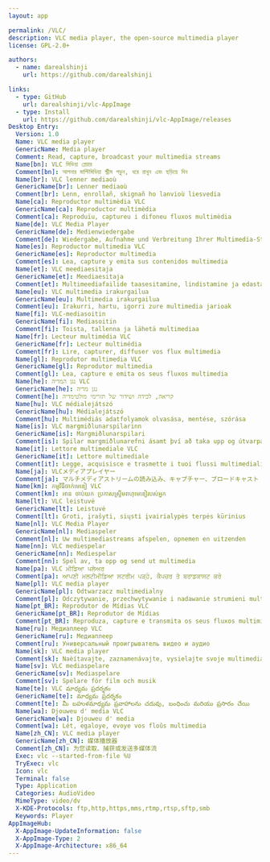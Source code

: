 ```yaml
---
layout: app

permalink: /VLC/
description: VLC media player, the open-source multimedia player
license: GPL-2.0+

authors:
  - name: darealshinji
    url: https://github.com/darealshinji

links:
  - type: GitHub
    url: darealshinji/vlc-AppImage
  - type: Install
    url: https://github.com/darealshinji/vlc-AppImage/releases
Desktop Entry:
  Version: 1.0
  Name: VLC media player
  GenericName: Media player
  Comment: Read, capture, broadcast your multimedia streams
  Name[bn]: VLC মিডিয়া প্লেয়ার
  Comment[bn]: আপনার মাল্টিমিডিয়া স্ট্রীম পড়ুন, ধরে রাখুন এবং ছড়িয়ে দিন
  Name[br]: VLC lenner mediaoù
  GenericName[br]: Lenner mediaoù
  Comment[br]: Lenn, enrollañ, skignañ ho lanvioù liesvedia
  Name[ca]: Reproductor multimèdia VLC
  GenericName[ca]: Reproductor multimèdia
  Comment[ca]: Reproduïu, captureu i difoneu fluxos multimèdia
  Name[de]: VLC Media Player
  GenericName[de]: Medienwiedergabe
  Comment[de]: Wiedergabe, Aufnahme und Verbreitung Ihrer Multimedia-Streams
  Name[es]: Reproductor multimedia VLC
  GenericName[es]: Reproductor multimedia
  Comment[es]: Lea, capture y emita sus contenidos multimedia
  Name[et]: VLC meediaesitaja
  GenericName[et]: Meediaesitaja
  Comment[et]: Multimeediafailide taasesitamine, lindistamine ja edastamine
  Name[eu]: VLC multimedia irakurgailua
  GenericName[eu]: Multimedia irakurgailua
  Comment[eu]: Irakurri, hartu, igorri zure multimedia jarioak
  Name[fi]: VLC-mediasoitin
  GenericName[fi]: Mediasoitin
  Comment[fi]: Toista, tallenna ja lähetä multimediaa
  Name[fr]: Lecteur multimédia VLC
  GenericName[fr]: Lecteur multimédia
  Comment[fr]: Lire, capturer, diffuser vos flux multimedia
  Name[gl]: Reprodutor multimedia VLC
  GenericName[gl]: Reprodutor multimedia
  Comment[gl]: Lea, capture e emita os seus fluxos multimedia
  Name[he]: נגן המדיה VLC
  GenericName[he]: נגן מדיה
  Comment[he]: קריאה, לכידה ושידור של תזרימי מולטימדיה
  Name[hu]: VLC médialejátszó
  GenericName[hu]: Médialejátszó
  Comment[hu]: Multimédiás adatfolyamok olvasása, mentése, szórása
  Name[is]: VLC margmiðlunarspilarinn
  GenericName[is]: Margmiðlunarspilari
  Comment[is]: Spilar margmiðlunarefni ásamt því að taka upp og útvarpa straumum
  Name[it]: Lettore multimediale VLC
  GenericName[it]: Lettore multimediale
  Comment[it]: Legge, acquisisce e trasmette i tuoi flussi multimediali
  Name[ja]: VLCメディアプレイヤー
  Comment[ja]: マルチメディアストリームの読み込み、キャプチャー、ブロードキャスト
  Name[km]: កម្មវិធី​ចាក់​មេឌៀ VLC
  Comment[km]: អាន ចាប់យក ប្រកាស​ស្ទ្រីម​ពហុមេឌៀ​របស់​អ្នក
  Name[lt]: VLC leistuvė
  GenericName[lt]: Leistuvė
  Comment[lt]: Groti, įrašyti, siųsti įvairialypės terpės kūrinius
  Name[nl]: VLC Media Player
  GenericName[nl]: Mediaspeler
  Comment[nl]: Uw multimediastreams afspelen, opnemen en uitzenden
  Name[nn]: VLC mediespelar
  GenericName[nn]: Mediespelar
  Comment[nn]: Spel av, ta opp og send ut multimedia
  Name[pa]: VLC ਮੀਡਿਆ ਪਲੇਅਰ
  Comment[pa]: ਆਪਣੀ ਮਲਟੀਮੀਡਿਆ ਸਟਰੀਮ ਪੜ੍ਹੋ, ਕੈਪਚਰ ਤੇ ਬਰਾਡਕਾਸਟ ਕਰੋ
  Name[pl]: VLC media player
  GenericName[pl]: Odtwarzacz multimedialny
  Comment[pl]: Odczytywanie, przechwytywanie i nadawanie strumieni multimedialnych
  Name[pt_BR]: Reprodutor de Mídias VLC
  GenericName[pt_BR]: Reprodutor de Mídias
  Comment[pt_BR]: Reproduza, capture e transmita os seus fluxos multimídia
  Name[ru]: Медиаплеер VLC
  GenericName[ru]: Медиаплеер
  Comment[ru]: Универсальный проигрыватель видео и аудио
  Name[sk]: VLC media player
  Comment[sk]: Naèítavajte, zaznamenávajte, vysielajte svoje multimediálne streamy
  Name[sv]: VLC mediaspelare
  GenericName[sv]: Mediaspelare
  Comment[sv]: Spelare för film och musik
  Name[te]: VLC మాధ్యమ ప్రదర్శకం
  GenericName[te]: మాధ్యమ ప్రదర్శకం
  Comment[te]: మీ బహుళమాధ్యమ ప్రవాహాలను చదువు, బంధించు మరియు ప్రసారం చేయి
  Name[wa]: Djouweu d' media VLC
  GenericName[wa]: Djouweu d' media
  Comment[wa]: Lét, egaloye, evoye vos floûs multimedia
  Name[zh_CN]: VLC media player
  GenericName[zh_CN]: 媒体播放器
  Comment[zh_CN]: 为您读取、捕获或发送多媒体流
  Exec: vlc --started-from-file %U
  TryExec: vlc
  Icon: vlc
  Terminal: false
  Type: Application
  Categories: AudioVideo
  MimeType: video/dv
  X-KDE-Protocols: ftp,http,https,mms,rtmp,rtsp,sftp,smb
  Keywords: Player
AppImageHub:
  X-AppImage-UpdateInformation: false
  X-AppImage-Type: 2
  X-AppImage-Architecture: x86_64
---
```

